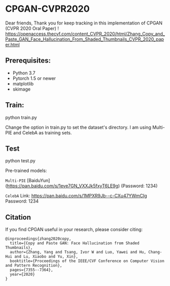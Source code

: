 # CPGAN-CVPR2020

Dear friends, Thank you for keep tracking in this implementation of CPGAN (CVPR 2020 Oral Paper)
! https://openaccess.thecvf.com/content_CVPR_2020/html/Zhang_Copy_and_Paste_GAN_Face_Hallucination_From_Shaded_Thumbnails_CVPR_2020_paper.html

## Prerequisites:

- Python 3.7
- Pytorch 1.5 or newer
- matplotlib
- skimage

## Train: 

python train.py

Change the option in train.py to set the dataset's directory. I am using Multi-PIE and CelebA as training sets. 

## Test

python test.py

Pre-trained models: 

`Multi-PIE` [BaiduYun] (https://pan.baidu.com/s/1eve7GN_VXXJk5fxyT6LE9g)  (Password: 1234)

`CelebA`
Link: https://pan.baidu.com/s/1MPXR9Jb--c-CXu47YWmCIg Password: 1234


## Citation

If you find CPGAN useful in your research, please consider citing:
```
@inproceedings{zhang2020copy,
  title={Copy and Paste GAN: Face Hallucination from Shaded Thumbnails},
  author={Zhang, Yang and Tsang, Ivor W and Luo, Yawei and Hu, Chang-Hui and Lu, Xiaobo and Yu, Xin},
  booktitle={Proceedings of the IEEE/CVF Conference on Computer Vision and Pattern Recognition},
  pages={7355--7364},
  year={2020}
}
```
